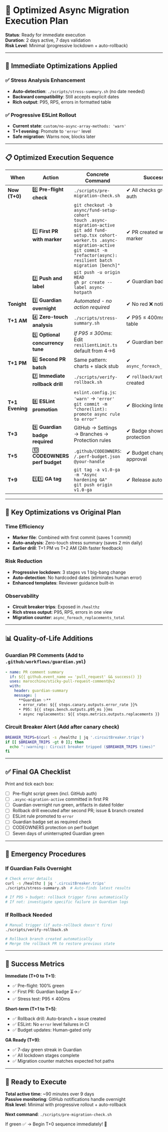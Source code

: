 # 🚀 **Optimized Async Migration Execution Plan**

**Status**: Ready for immediate execution  
**Duration**: 2 days active, 7 days validation  
**Risk Level**: Minimal (progressive lockdown + auto-rollback)

---

## 🎯 **Immediate Optimizations Applied**

### ✅ **Stress Analysis Enhancement**
- **Auto-detection**: `./scripts/stress-summary.sh` (no date needed)
- **Backward compatibility**: Still accepts explicit dates
- **Rich output**: P95, RPS, errors in formatted table

### ✅ **Progressive ESLint Rollout**  
- **Current state**: `custom/no-async-array-methods: 'warn'`
- **T+1 evening**: Promote to `'error'` level
- **Safe migration**: Warns now, blocks later

---

## 📋 **Optimized Execution Sequence**

| When              | Action                              | Concrete Command                                                                                                                           | Success Signal                   | ETA    |
| ----------------- | ----------------------------------- | ------------------------------------------------------------------------------------------------------------------------------------------ | -------------------------------- | ------ |
| **Now (T+0)**     | 0️⃣ **Pre-flight check**            | `./scripts/pre-migration-check.sh`                                                                                                        | ✔ All checks green + GitHub auth | 2 min  |
|                   | 1️⃣ **First PR with marker**        | `git checkout -b async/fund-setup-cohort`<br>`touch .async-migration-active`<br>`git add fund-setup.tsx cohort-worker.ts .async-migration-active`<br>`git commit -m "refactor(async): resilient batch migration [bench]"` | ✔ PR created with template + marker | 5 min  |
|                   | 2️⃣ **Push and label**              | `git push -u origin HEAD`<br>`gh pr create --label async-hotpath`                                                                          | ✔ Guardian badge: ⏳ running      | 2 min  |
| **Tonight**       | 3️⃣ **Guardian overnight**          | *Automated - no action required*                                                                                                          | ✔ No red ❌ notifications        | —      |
| **T+1 AM**        | 4️⃣ **Zero-touch analysis**         | `./scripts/stress-summary.sh`                                                                                                            | ✔ P95 ≤ 400ms, formatted table   | 2 min  |
|                   | 5️⃣ **Optional concurrency tune**   | *If P95 ≤ 300ms*: Edit `resilientLimit.ts` default from 4→6                                                                               | ✔ Guardian bench passes           | 5 min  |
| **T+1 PM**        | 6️⃣ **Second PR batch**             | Same pattern: charts + slack stub                                                                                                        | ✔ `async_foreach_replacements++`  | 45 min |
|                   | 7️⃣ **Immediate rollback drill**    | `./scripts/verify-rollback.sh`                                                                                                           | ✔ `rollback/auto-*` branch created | 15 min |
| **T+1 Evening**   | 8️⃣ **ESLint promotion**            | `eslint.config.js`: `'warn'` → `'error'`<br>`git commit -m "chore(lint): promote async rule to error"`                                     | ✔ Blocking linter rule active    | 5 min  |
| **T+3**           | 9️⃣ **Guardian badge required**     | GitHub → Settings → Branches → Protection rules                                                                                          | ✔ Badge shows in branch protection | 2 min  |
| **T+5**           | 🔟 **CODEOWNERS perf budget**      | `.github/CODEOWNERS`: `/.perf-budget.json @your-handle`                                                                                   | ✔ Budget changes need approval    | 2 min  |
| **T+9**           | 1️⃣1️⃣ **GA tag**                   | `git tag -a v1.0-ga -m "Async hardening GA"`<br>`git push origin v1.0-ga`                                                                | ✔ Release auto-generated          | 5 min  |

---

## 🔧 **Key Optimizations vs Original Plan**

### **Time Efficiency**
- **Marker file**: Combined with first commit (saves 1 commit)
- **Auto-analysis**: Zero-touch stress summary (saves 2 min daily)
- **Earlier drill**: T+1 PM vs T+2 AM (24h faster feedback)

### **Risk Reduction**  
- **Progressive lockdown**: 3 stages vs 1 big-bang change
- **Auto-detection**: No hardcoded dates (eliminates human error)
- **Enhanced templates**: Reviewer guidance built-in

### **Observability**
- **Circuit breaker trips**: Exposed in `/healthz` 
- **Rich stress output**: P95, RPS, errors in one view
- **Migration counter**: `async_foreach_replacements_total`

---

## 📊 **Quality-of-Life Additions**

### **Guardian PR Comments** (Add to `.github/workflows/guardian.yml`)
```yaml
- name: PR comment summary
  if: ${{ github.event_name == 'pull_request' && success() }}
  uses: marocchino/sticky-pull-request-comment@v2
  with:
    header: guardian-summary
    message: |
      **Guardian ✨**  
      • error_rate: ${{ steps.canary.outputs.error_rate }}%  
      • P95: ${{ steps.bench.outputs.p95_ms }}ms  
      • async replacements: ${{ steps.metrics.outputs.replacements }}
```

### **Circuit Breaker Alert** (Add after canary check)
```bash
BREAKER_TRIPS=$(curl -s /healthz | jq '.circuitBreaker.trips')
if [[ $BREAKER_TRIPS -gt 0 ]]; then
  echo "::warning:: Circuit breaker tripped ($BREAKER_TRIPS times)"
fi
```

---

## ✅ **Final GA Checklist**

Print and tick each box:

* [ ] Pre-flight script green (incl. GitHub auth)
* [ ] `.async-migration-active` committed in first PR  
* [ ] Guardian overnight run green, artifacts in dated folder
* [ ] Rollback drill executed after second PR; issue & branch created
* [ ] ESLint rule promoted to `error`
* [ ] Guardian badge set as required check
* [ ] CODEOWNERS protection on perf budget  
* [ ] Seven days of uninterrupted Guardian green

---

## 🚨 **Emergency Procedures**

### **If Guardian Fails Overnight**
```bash
# Check error details
curl -s /healthz | jq '.circuitBreaker.trips'
./scripts/stress-summary.sh  # Auto-finds latest results

# If P95 > budget: rollback trigger fires automatically
# If not: investigate specific failure in Guardian logs
```

### **If Rollback Needed**
```bash
# Manual trigger (if auto-rollback doesn't fire)
./scripts/verify-rollback.sh

# Rollback branch created automatically
# Merge the rollback PR to restore previous state
```

---

## 🎯 **Success Metrics**

**Immediate (T+0 to T+1)**:
- ✅ Pre-flight: 100% green
- ✅ First PR: Guardian badge ⏳→✅  
- ✅ Stress test: P95 ≤ 400ms

**Short-term (T+1 to T+5)**:
- ✅ Rollback drill: Auto-branch + issue created
- ✅ ESLint: No `error` level failures in CI
- ✅ Budget updates: Human-gated only

**GA Ready (T+9)**:
- ✅ 7-day green streak in Guardian
- ✅ All lockdown stages complete
- ✅ Migration counter matches expected hot paths

---

## 🚀 **Ready to Execute**

**Total active time**: ~90 minutes over 9 days  
**Passive monitoring**: GitHub notifications handle overnight  
**Risk level**: Minimal with progressive rollout + auto-rollback

**Next command**: `./scripts/pre-migration-check.sh`

If green ✅ → Begin T+0 sequence immediately! 🎯
